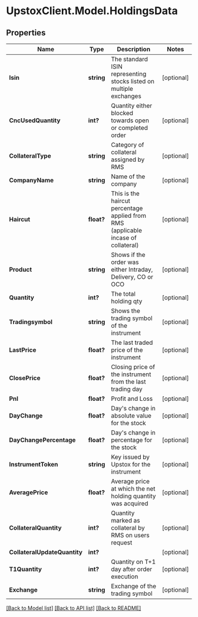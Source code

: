 # UpstoxClient.Model.HoldingsData
## Properties

Name | Type | Description | Notes
------------ | ------------- | ------------- | -------------
**Isin** | **string** | The standard ISIN representing stocks listed on multiple exchanges | [optional] 
**CncUsedQuantity** | **int?** | Quantity either blocked towards open or completed order | [optional] 
**CollateralType** | **string** | Category of collateral assigned by RMS | [optional] 
**CompanyName** | **string** | Name of the company | [optional] 
**Haircut** | **float?** | This is the haircut percentage applied from RMS (applicable incase of collateral) | [optional] 
**Product** | **string** | Shows if the order was either Intraday, Delivery, CO or OCO | [optional] 
**Quantity** | **int?** | The total holding qty | [optional] 
**Tradingsymbol** | **string** | Shows the trading symbol of the instrument | [optional] 
**LastPrice** | **float?** | The last traded price of the instrument | [optional] 
**ClosePrice** | **float?** | Closing price of the instrument from the last trading day | [optional] 
**Pnl** | **float?** | Profit and Loss | [optional] 
**DayChange** | **float?** | Day&#x27;s change in absolute value for the stock | [optional] 
**DayChangePercentage** | **float?** | Day&#x27;s change in percentage for the stock | [optional] 
**InstrumentToken** | **string** | Key issued by Upstox for the instrument | [optional] 
**AveragePrice** | **float?** | Average price at which the net holding quantity was acquired | [optional] 
**CollateralQuantity** | **int?** | Quantity marked as collateral by RMS on users request | [optional] 
**CollateralUpdateQuantity** | **int?** |  | [optional] 
**T1Quantity** | **int?** | Quantity on T+1 day after order execution | [optional] 
**Exchange** | **string** | Exchange of the trading symbol | [optional] 

[[Back to Model list]](../README.md#documentation-for-models) [[Back to API list]](../README.md#documentation-for-api-endpoints) [[Back to README]](../README.md)


